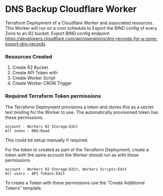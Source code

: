 # DNS Backup Cloudflare Worker
Terraform Deployment of a Cloudflare Worker and associated resources. This Worker will run on a cron schedule to Export the BIND config of every Zone to an R2 bucket. Export BIND config endpoint
https://developers.cloudflare.com/api/operations/dns-records-for-a-zone-export-dns-records

### Resources Created
1. Create R2 Bucket
2. Create API Token with
3. Create Worker Script
4. Create Worker CRON Trigger

### Required Terraform Token permissions
The Terraform Deployment provisions a token and stores this as a secret text binding for the Worker to use. The automatically provisioned token has these permissions
```
account - Workers R2 Storage:Edit
All zones - DNS:Read
```
This could be setup manually if required. 

For the token to created as part of the Terraform Deployment, create a token with the same account the Worker should run as with these permissions
```
account - Workers R2 Storage:Edit, Workers Scripts:Edit
All users - API Tokens:Edit
```
To create a Token with these permissions use the "Create Additional Tokens" template.

